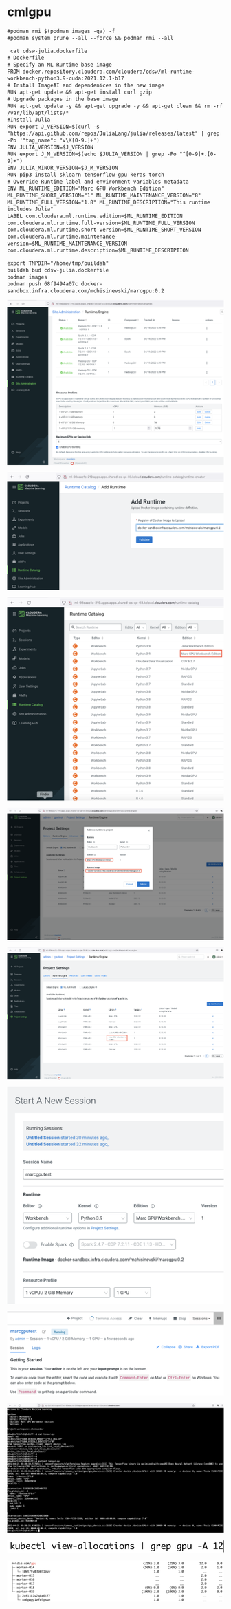 # cmlgpu

```
#podman rmi $(podman images -qa) -f
#podman system prune --all --force && podman rmi --all
```

```
 cat cdsw-julia.dockerfile
# Dockerfile
# Specify an ML Runtime base image
FROM docker.repository.cloudera.com/cloudera/cdsw/ml-runtime-workbench-python3.9-cuda:2021.12.1-b17
# Install ImageAI and dependenices in the new image
RUN apt-get update && apt-get install curl gzip
# Upgrade packages in the base image
RUN apt-get update -y && apt-get upgrade -y && apt-get clean && rm -rf /var/lib/apt/lists/*
#Install Julia
RUN export J_VERSION=$(curl -s "https://api.github.com/repos/JuliaLang/julia/releases/latest" | grep -Po '"tag_name": "v\K[0-9.]+')
ENV JULIA_VERSION=$J_VERSION
RUN export J_M_VERSION=$(echo $JULIA_VERSION | grep -Po "^[0-9]+.[0-9]+")
ENV JULIA_MINOR_VERSION=$J_M_VERSION
RUN pip3 install sklearn tensorflow-gpu keras torch
# Override Runtime label and environment variables metadata
ENV ML_RUNTIME_EDITION="Marc GPU Workbench Edition" ML_RUNTIME_SHORT_VERSION="1" ML_RUNTIME_MAINTENANCE_VERSION="8" ML_RUNTIME_FULL_VERSION="1.8" ML_RUNTIME_DESCRIPTION="This runtime includes Julia"
LABEL com.cloudera.ml.runtime.edition=$ML_RUNTIME_EDITION com.cloudera.ml.runtime.full-version=$ML_RUNTIME_FULL_VERSION com.cloudera.ml.runtime.short-version=$ML_RUNTIME_SHORT_VERSION com.cloudera.ml.runtime.maintenance-version=$ML_RUNTIME_MAINTENANCE_VERSION com.cloudera.ml.runtime.description=$ML_RUNTIME_DESCRIPTION
```

```
export TMPDIR="/home/tmp/buildah"
buildah bud cdsw-julia.dockerfile
podman images
podman push 68f9494a07c docker-sandbox.infra.cloudera.com/mchisinevski/marcgpu:0.2
```


![This is an image](images/setmaxgpus.png)


![This is an image](images/addcustomruntimetoruntimecatalog.png)


![This is an image](images/checkcustomruntimeincatalog.png)


![This is an image](images/addcustomruntimetoproject.png)


![This is an image](images/checkcustomruntimeisavailabletoproject.png)

![This is an image](images/startsession-specifygpu.png)

![This is an image](images/session.png)


![This is an image](images/tensorflowlistgpusfrompod.png)

![This is an image](images/view-allocations-kubectl-plugin.png)

![This is an image](images/viewgpuallocations.png)
